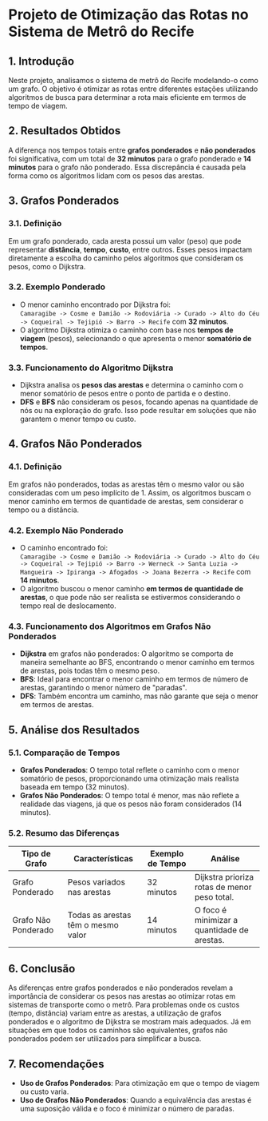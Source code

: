 # Projeto de Otimização das Rotas no Sistema de Metrô do Recife

## 1. Introdução

Neste projeto, analisamos o sistema de metrô do Recife modelando-o como um grafo. O objetivo é otimizar as rotas entre diferentes estações utilizando algoritmos de busca para determinar a rota mais eficiente em termos de tempo de viagem.

## 2. Resultados Obtidos

A diferença nos tempos totais entre **grafos ponderados** e **não ponderados** foi significativa, com um total de **32 minutos** para o grafo ponderado e **14 minutos** para o grafo não ponderado. Essa discrepância é causada pela forma como os algoritmos lidam com os pesos das arestas.

## 3. Grafos Ponderados

### 3.1. Definição

Em um grafo ponderado, cada aresta possui um valor (peso) que pode representar **distância**, **tempo**, **custo**, entre outros. Esses pesos impactam diretamente a escolha do caminho pelos algoritmos que consideram os pesos, como o Dijkstra.

### 3.2. Exemplo Ponderado

- O menor caminho encontrado por Dijkstra foi:  
  `Camaragibe -> Cosme e Damião -> Rodoviária -> Curado -> Alto do Céu -> Coqueiral -> Tejipió -> Barro -> Recife` com **32 minutos**.
- O algoritmo Dijkstra otimiza o caminho com base nos **tempos de viagem** (pesos), selecionando o que apresenta o menor **somatório de tempos**.

### 3.3. Funcionamento do Algoritmo Dijkstra

- Dijkstra analisa os **pesos das arestas** e determina o caminho com o menor somatório de pesos entre o ponto de partida e o destino.
- **DFS** e **BFS** não consideram os pesos, focando apenas na quantidade de nós ou na exploração do grafo. Isso pode resultar em soluções que não garantem o menor tempo ou custo.

## 4. Grafos Não Ponderados

### 4.1. Definição

Em grafos não ponderados, todas as arestas têm o mesmo valor ou são consideradas com um peso implícito de 1. Assim, os algoritmos buscam o menor caminho em termos de quantidade de arestas, sem considerar o tempo ou a distância.

### 4.2. Exemplo Não Ponderado

- O caminho encontrado foi:  
  `Camaragibe -> Cosme e Damião -> Rodoviária -> Curado -> Alto do Céu -> Coqueiral -> Tejipió -> Barro -> Werneck -> Santa Luzia -> Mangueira -> Ipiranga -> Afogados -> Joana Bezerra -> Recife` com **14 minutos**.
- O algoritmo buscou o menor caminho **em termos de quantidade de arestas**, o que pode não ser realista se estivermos considerando o tempo real de deslocamento.

### 4.3. Funcionamento dos Algoritmos em Grafos Não Ponderados

- **Dijkstra** em grafos não ponderados: O algoritmo se comporta de maneira semelhante ao BFS, encontrando o menor caminho em termos de arestas, pois todas têm o mesmo peso.
- **BFS**: Ideal para encontrar o menor caminho em termos de número de arestas, garantindo o menor número de "paradas".
- **DFS**: Também encontra um caminho, mas não garante que seja o menor em termos de arestas.

## 5. Análise dos Resultados

### 5.1. Comparação de Tempos

- **Grafos Ponderados**: O tempo total reflete o caminho com o menor somatório de pesos, proporcionando uma otimização mais realista baseada em tempo (32 minutos).
- **Grafos Não Ponderados**: O tempo total é menor, mas não reflete a realidade das viagens, já que os pesos não foram considerados (14 minutos).

### 5.2. Resumo das Diferenças

| Tipo de Grafo         | Características                                 | Exemplo de Tempo | Análise                                    |
|-----------------------|------------------------------------------------|------------------|--------------------------------------------|
| Grafo Ponderado       | Pesos variados nas arestas                     | 32 minutos       | Dijkstra prioriza rotas de menor peso total. |
| Grafo Não Ponderado   | Todas as arestas têm o mesmo valor            | 14 minutos       | O foco é minimizar a quantidade de arestas.   |

## 6. Conclusão

As diferenças entre grafos ponderados e não ponderados revelam a importância de considerar os pesos nas arestas ao otimizar rotas em sistemas de transporte como o metrô. Para problemas onde os custos (tempo, distância) variam entre as arestas, a utilização de grafos ponderados e o algoritmo de Dijkstra se mostram mais adequados. Já em situações em que todos os caminhos são equivalentes, grafos não ponderados podem ser utilizados para simplificar a busca.

## 7. Recomendações

- **Uso de Grafos Ponderados**: Para otimização em que o tempo de viagem ou custo varia.
- **Uso de Grafos Não Ponderados**: Quando a equivalência das arestas é uma suposição válida e o foco é minimizar o número de paradas.
